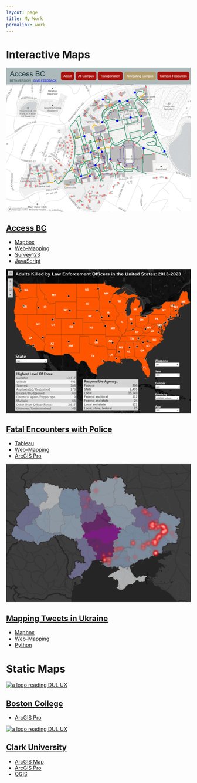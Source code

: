 ```yaml
---
layout: page
title: My Work
permalink: work
---
```

<link rel="stylesheet" href="assets/css/normalize.css">
<link rel="stylesheet" href="assets/css/main.css">
<main id="main"> <!-- Favicon Information -->



<div class="w-full bg-gray-100">
   <div class="bg-blue-900 text-white py-4">
      <h1 class="text-center text-2xl font-bold">Interactive Maps</h1>
   </div>
</div>

<div class="grid-custom bg-gray-100">
  <div class="bg-red-500 text-white text-center p-4"><a href="assets/work/accessbc.html" class="index-work-section" id="accessbc">
    <img alt="a map screenshot" class="index-work-img" src="assets/img/accessbc.png">
    <div class="index-work-title">
        <h2>Access BC</h2>
    </div>
    <ul class="skills">
        <li>Mapbox</li>
        <li>Web-Mapping</li>
        <li>Survey123</li>
        <li>JavaScript</li>
    </ul>
    </a></div>
  <div class="bg-green-500 text-white text-center p-4"><a href="assets/work/fatalencounters.html" class="index-work-section" id="fatalencounters">
    <img alt="a map screenshot" class="index-work-img" src="assets/img/fatalencounters.png">
    <div class="index-work-title">
        <h2>Fatal Encounters with Police</h2>
    </div>
    <ul class="skills">
        <li>Tableau</li>
        <li>Web-Mapping</li>
        <li>ArcGIS Pro</li>
    </ul>
    </a></div>
  <div class="bg-green-500 text-white text-center p-4"><a href="assets/work/mappingukraine.html" class="index-work-section" id="ukraine">
    <img alt="a map screenshot" class="index-work-img" src="assets/img/tweetukraine.png">
    <div class="index-work-title">
        <h2>Mapping Tweets in Ukraine</h2>
    </div>
    <ul class="skills">
        <li>Mapbox</li>
        <li>Web-Mapping</li>
        <li>Python</li>
    </ul>
    </a></div>
</div>

<div class="w-full bg-gray-100">
   <div class="bg-blue-900 text-white py-4">
      <h1 class="text-center text-2xl font-bold">Static Maps</h1>
   </div>
</div>

<div class="grid-custom bg-gray-100 p-6">
  <div class="bg-green-500 text-white text-center p-4"><a href="assets/work/bcstatic.html" class="index-work-section" id="bcstatic">
    <img alt="a logo reading DUL UX" class="index-work-img" src="work/images/sharepoint/index-hero.png">
    <div class="index-work-title">
        <h2>Boston College</h2>
    </div>
    <ul class="skills">
        <li>ArcGIS Pro</li>
    </ul>
    </a></div>
      <div class="bg-green-500 text-white text-center p-4"><a href="assets/work/clarkstatic.html" class="index-work-section" id="sharepoint">
    <img alt="a logo reading DUL UX" class="index-work-img" src="work/images/sharepoint/index-hero.png">
    <div class="index-work-title">
        <h2>Clark University</h2>
    </div>
    <ul class="skills">
        <li>ArcGIS Map</li>
        <li>ArcGIS Pro</li>
        <li>QGIS</li>
    </ul>
    </a></div>


</div>


</div>